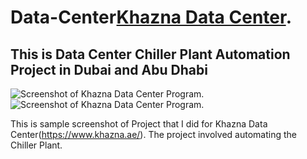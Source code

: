 

# Data-Center[Khazna Data Center](https://www.khazna.ae/).
## This is Data Center Chiller Plant Automation Project in Dubai and Abu Dhabi

![Screenshot of Khazna Data Center Program.]()
![Screenshot of Khazna Data Center Program.]()

This is sample screenshot of Project that I did for Khazna Data Center(https://www.khazna.ae/). 
The project involved automating the Chiller Plant.


